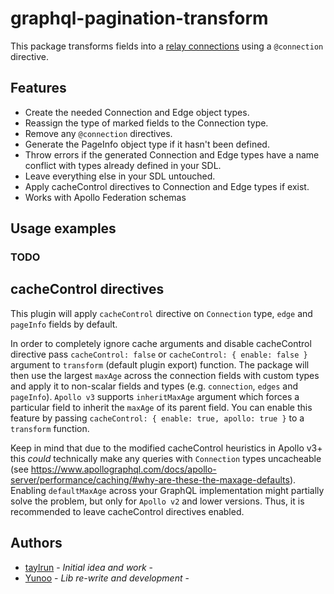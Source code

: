 # graphql-pagination-transform

This package transforms fields into a [relay connections](https://relay.dev/graphql/connections.htm) using a `@connection` directive.

## Features
* Create the needed Connection and Edge object types.
* Reassign the type of marked fields to the Connection type.
* Remove any `@connection` directives.
* Generate the PageInfo object type if it hasn't been defined.
* Throw errors if the generated Connection and Edge types have a name conflict with types already defined in your SDL.
* Leave everything else in your SDL untouched.
* Apply cacheControl directives to Connection and Edge types if exist.
* Works with Apollo Federation schemas

## Usage examples
### TODO

## cacheControl directives

This plugin will apply `cacheControl` directive on `Connection` type, `edge` and `pageInfo` fields by default. 

In order to completely ignore cache arguments and disable cacheControl directive pass `cacheControl: false` or `cacheControl: { enable: false }` argument to `transform` (default plugin export) function. The package will then use the largest `maxAge` across the connection fields with custom types and apply it to non-scalar fields and types (e.g. `connection`, `edges` and `pageInfo`). 
`Apollo v3` supports `inheritMaxAge` argument which forces a particular field to inherit the `maxAge` of its parent field. You can enable this feature by passing `cacheControl: { enable: true, apollo: true }` to a `transform` function.

Keep in mind that due to the modified cacheControl heuristics in Apollo v3+ this *could* technically make any queries with `Connection` types uncacheable (see https://www.apollographql.com/docs/apollo-server/performance/caching/#why-are-these-the-maxage-defaults).
Enabling `defaultMaxAge` across your GraphQL implementation might partially solve the problem, but only for `Apollo v2` and lower versions. Thus, it is recommended to leave cacheControl directives enabled.

## Authors

* [taylrun](https://github.com/taylrun) - *Initial idea and work* - 
* [Yunoo](https://github.com/Yunoo) - *Lib re-write and development* - 
